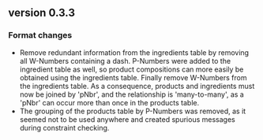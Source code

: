 ## version 0.3.3

### Format changes

- Remove redundant information from the ingredients table by removing
  all W-Numbers containing a dash. P-Numbers were added to the ingredient
  table as well, so product compositions can more easily be obtained
  using the ingredients table. Finally remove W-Numbers from the ingredients
  table. As a consequence, products and ingredients must now be joined
  by 'pNbr', and the relationship is 'many-to-many', as a 'pNbr' can
  occur more than once in the products table.
- The grouping of the products table by P-Numbers was removed, as it
  seemed not to be used anywhere and created spurious messages during 
  constraint checking.
